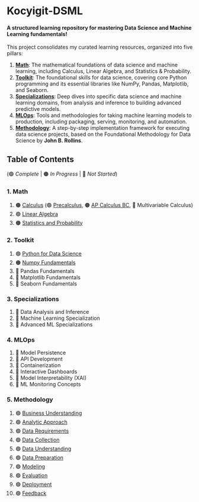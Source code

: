 # Kocyigit-DSML

#### A structured learning repository for mastering Data Science and Machine Learning fundamentals\!

This project consolidates my curated learning resources, organized into five pillars:

1. **[Math](./01_math/)**: The mathematical foundations of data science and machine learning, including Calculus, Linear Algebra, and Statistics & Probability.
2. **[Toolkit](./02_toolkit/)**: The foundational skills for data science, covering core Python programming and its essential libraries like NumPy, Pandas, Matplotlib, and Seaborn.
3. **[Specializations](./03_specializations/)**: Deep dives into specific data science and machine learning domains, from analysis and inference to building advanced predictive models.
4. **[MLOps](./04_mlops/)**: Tools and methodologies for taking machine learning models to production, including packaging, serving, monitoring, and automation.
5. **[Methodology](./05_methodology/)**: A step-by-step implementation framework for executing data science projects, based on the Foundational Methodology for Data Science by **John B. Rollins**.


## Table of Contents
(🟢 _Complete_ | 🟠 _In Progress_ | 🔴 _Not Started_)

### 1. Math
1. 🟠 [Calculus](./01_math/01_calculus/) (🟢 [Precalculus](./01_math/01_calculus/00_precalculus/), 🟠 [AP Calculus BC](./01_math/01_calculus/01_ap_calculus_bc/), 🔴 Multivariable Calculus)
2. 🟢 [Linear Algebra](./01_math/02_linear_algebra/)
3. 🟠 [Statistics and Probability](./01_math/03_statistics_and_probability/)

### 2. Toolkit  
1. 🟢 [Python for Data Science](./02_toolkit/01_python_for_data_science/)
2. 🟠 [Numpy Fundamentals](./02_toolkit/02_numpy_fundamentals/)
3. 🔴 Pandas Fundamentals
4. 🔴 Matplotlib Fundamentals
5. 🔴 Seaborn Fundamentals

### 3. Specializations
1.  🔴 Data Analysis and Inference
2.  🔴 Machine Learning Specialization
3.  🔴 Advanced ML Specializations

### 4. MLOps 
1.  🔴 Model Persistence
2.  🔴 API Development
3.  🔴 Containerization
4.  🔴 Interactive Dashboards
5.  🔴 Model Interpretability (XAI)
6.  🔴 ML Monitoring Concepts


### 5. Methodology
1. 🟢 [Business Understanding](./05_methodology/01_business_understanding.md)
2. 🟢 [Analytic Approach](./05_methodology/02_analytic_approach.md)
3. 🟢 [Data Requirements](./05_methodology/03_data_requirements.md)
4. 🟢 [Data Collection](./05_methodology/04_data_collection.md)
5. 🟢 [Data Understanding](./05_methodology/05_data_understanding.md)
6. 🟢 [Data Preparation](./05_methodology/06_data_preparation.md)
7. 🟢 [Modeling](./05_methodology/07_modeling.md)
8. 🟢 [Evaluation](./05_methodology/08_evaluation.md)
9. 🟢 [Deployment](./05_methodology/09_deployment.md)
10. 🟢 [Feedback](./05_methodology/10_feedback.md)
